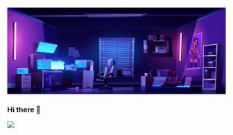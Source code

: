<a href="https://www.linkedin.com/in/evelinlopes/"><img alingn="center" src="https://raw.githubusercontent.com/evelopes/estudos/main/00%20-%20Estudos%20avulsos/11%20-%20JS%20-%20ensaio/noite.jpg" /></a>
### Hi there 👋

<!--
**evelopes/evelopes** is a ✨ _special_ ✨ repository because its `README.md` (this file) appears on your GitHub profile.

Here are some ideas to get you started:

- 🔭 I’m currently working on ...
- 🌱 I’m currently learning ...
- 👯 I’m looking to collaborate on ...
- 🤔 I’m looking for help with ...
- 💬 Ask me about ...
- 📫 How to reach me: ...
- 😄 Pronouns: ...
- ⚡ Fun fact: ...
-->
 <img alingn="center" src="https://profile-counter.glitch.me/evelopes/count.svg" />
